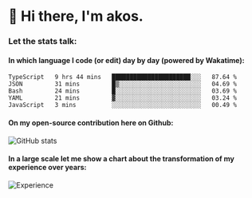 # 👋 Hi there, I'm akos. 


### Let the stats talk:


#### In which language I code (or edit) day by day (powered by Wakatime): 

<!--START_SECTION:waka-->
```text
TypeScript   9 hrs 44 mins   ██████████████████████░░░   87.64 % 
JSON         31 mins         █▒░░░░░░░░░░░░░░░░░░░░░░░   04.69 % 
Bash         24 mins         █░░░░░░░░░░░░░░░░░░░░░░░░   03.69 % 
YAML         21 mins         ▓░░░░░░░░░░░░░░░░░░░░░░░░   03.24 % 
JavaScript   3 mins          ░░░░░░░░░░░░░░░░░░░░░░░░░   00.49 % 
```
<!--END_SECTION:waka-->

#### On my open-source contribution here on Github:
 
![GitHub stats](https://github-readme-stats.vercel.app/api?username=akosbalasko)

#### In a large scale let me show a chart about the transformation of my experience over years:   

![Experience](https://cr-skills-chart-widget.azurewebsites.net/api/api?username=akosbalasko)
